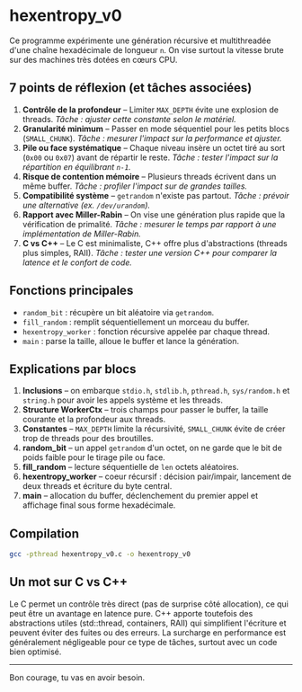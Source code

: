 # hexentropy_v0

Ce programme expérimente une génération récursive et multithreadée d'une chaîne hexadécimale de longueur `n`. On vise surtout la vitesse brute sur des machines très dotées en cœurs CPU.

## 7 points de réflexion (et tâches associées)
1. **Contrôle de la profondeur** –
   Limiter `MAX_DEPTH` évite une explosion de threads.
   *Tâche : ajuster cette constante selon le matériel.*
2. **Granularité minimum** –
   Passer en mode séquentiel pour les petits blocs (`SMALL_CHUNK`).
   *Tâche : mesurer l'impact sur la performance et ajuster.*
3. **Pile ou face systématique** –
   Chaque niveau insère un octet tiré au sort (`0x00` ou `0x07`) avant de
   répartir le reste.
   *Tâche : tester l'impact sur la répartition en équilibrant `n-1`.*
4. **Risque de contention mémoire** –
   Plusieurs threads écrivent dans un même buffer.
   *Tâche : profiler l'impact sur de grandes tailles.*
5. **Compatibilité système** –
   `getrandom` n'existe pas partout.
   *Tâche : prévoir une alternative (ex. `/dev/urandom`).*
6. **Rapport avec Miller-Rabin** –
   On vise une génération plus rapide que la vérification de primalité.
   *Tâche : mesurer le temps par rapport à une implémentation de Miller-Rabin.*
7. **C vs C++** –
   Le C est minimaliste, C++ offre plus d'abstractions (threads plus simples, RAII).
   *Tâche : tester une version C++ pour comparer la latence et le confort de code.*

## Fonctions principales
- `random_bit` : récupère un bit aléatoire via `getrandom`.
- `fill_random` : remplit séquentiellement un morceau du buffer.
- `hexentropy_worker` : fonction récursive appelée par chaque thread.
- `main` : parse la taille, alloue le buffer et lance la génération.

## Explications par blocs
1. **Inclusions** – on embarque `stdio.h`, `stdlib.h`, `pthread.h`,
   `sys/random.h` et `string.h` pour avoir les appels système et les threads.
2. **Structure WorkerCtx** – trois champs pour passer le buffer, la taille
   courante et la profondeur aux threads.
3. **Constantes** – `MAX_DEPTH` limite la récursivité, `SMALL_CHUNK` évite de
   créer trop de threads pour des broutilles.
4. **random_bit** – un appel `getrandom` d'un octet, on ne garde que le bit de
   poids faible pour le tirage pile ou face.
5. **fill_random** – lecture séquentielle de `len` octets aléatoires.
6. **hexentropy_worker** – coeur récursif : décision pair/impair, lancement de
   deux threads et écriture du byte central.
7. **main** – allocation du buffer, déclenchement du premier appel et affichage
   final sous forme hexadécimale.

## Compilation
```bash
gcc -pthread hexentropy_v0.c -o hexentropy_v0
```

## Un mot sur C vs C++
Le C permet un contrôle très direct (pas de surprise côté allocation), ce qui peut être un avantage en latence pure. C++ apporte toutefois des abstractions utiles (std::thread, containers, RAII) qui simplifient l'écriture et peuvent éviter des fuites ou des erreurs. La surcharge en performance est généralement négligeable pour ce type de tâches, surtout avec un code bien optimisé.

---
Bon courage, tu vas en avoir besoin.
